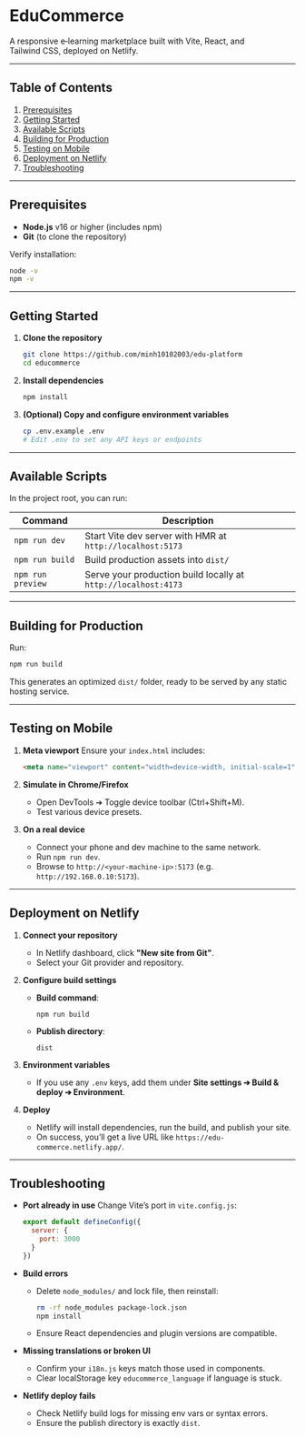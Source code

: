 # EduCommerce

A responsive e‑learning marketplace built with Vite, React, and Tailwind CSS, deployed on Netlify.

---

## Table of Contents

1. [Prerequisites](#prerequisites)
2. [Getting Started](#getting-started)
3. [Available Scripts](#available-scripts)
4. [Building for Production](#building-for-production)
5. [Testing on Mobile](#testing-on-mobile)
6. [Deployment on Netlify](#deployment-on-netlify)
7. [Troubleshooting](#troubleshooting)

---

## Prerequisites

* **Node.js** v16 or higher (includes npm)
* **Git** (to clone the repository)

Verify installation:

```bash
node -v
npm -v
```

---

## Getting Started

1. **Clone the repository**

   ```bash
   git clone https://github.com/minh10102003/edu-platform
   cd educommerce
   ```

2. **Install dependencies**

   ```bash
   npm install
   ```

3. **(Optional) Copy and configure environment variables**

   ```bash
   cp .env.example .env
   # Edit .env to set any API keys or endpoints
   ```

---

## Available Scripts

In the project root, you can run:

| Command           | Description                                                    |
| ----------------- | -------------------------------------------------------------- |
| `npm run dev`     | Start Vite dev server with HMR at `http://localhost:5173`      |
| `npm run build`   | Build production assets into `dist/`                           |
| `npm run preview` | Serve your production build locally at `http://localhost:4173` |

---

## Building for Production

Run:

```bash
npm run build
```

This generates an optimized `dist/` folder, ready to be served by any static hosting service.

---

## Testing on Mobile

1. **Meta viewport**
   Ensure your `index.html` includes:

   ```html
   <meta name="viewport" content="width=device-width, initial-scale=1" />
   ```

2. **Simulate in Chrome/Firefox**

   * Open DevTools ➔ Toggle device toolbar (Ctrl+Shift+M).
   * Test various device presets.

3. **On a real device**

   * Connect your phone and dev machine to the same network.
   * Run `npm run dev`.
   * Browse to `http://<your‑machine‑ip>:5173` (e.g. `http://192.168.0.10:5173`).

---

## Deployment on Netlify

1. **Connect your repository**

   * In Netlify dashboard, click **"New site from Git"**.
   * Select your Git provider and repository.

2. **Configure build settings**

   * **Build command**:

     ```
     npm run build
     ```
   * **Publish directory**:

     ```
     dist
     ```

3. **Environment variables**

   * If you use any `.env` keys, add them under **Site settings ➔ Build & deploy ➔ Environment**.

4. **Deploy**

   * Netlify will install dependencies, run the build, and publish your site.
   * On success, you’ll get a live URL like `https://edu-commerce.netlify.app/`.

---

## Troubleshooting

* **Port already in use**
  Change Vite’s port in `vite.config.js`:

  ```js
  export default defineConfig({
    server: {
      port: 3000
    }
  })
  ```

* **Build errors**

  * Delete `node_modules/` and lock file, then reinstall:

    ```bash
    rm -rf node_modules package-lock.json
    npm install
    ```
  * Ensure React dependencies and plugin versions are compatible.

* **Missing translations or broken UI**

  * Confirm your `i18n.js` keys match those used in components.
  * Clear localStorage key `educommerce_language` if language is stuck.

* **Netlify deploy fails**

  * Check Netlify build logs for missing env vars or syntax errors.
  * Ensure the publish directory is exactly `dist`.


